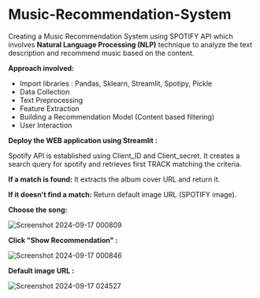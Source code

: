 # Music-Recommendation-System

Creating a Music Recommendation System using SPOTIFY API which involves **Natural Language Processing (NLP)** technique to analyze the text description and recommend music based on the content.


**Approach involved:**

* Import libraries : Pandas, Sklearn, Streamlit, Spotipy, Pickle
* Data Collection
* Text Preprocessing
* Feature Extraction
* Building a Recommendation Model (Content based filtering)
* User Interaction

**Deploy the WEB application using Streamlit :**

Spotify API is established using Client_ID and Client_secret.
It creates a search query for spotify and retrieves first TRACK matching the criteria.


**If a match is found:**
  It extracts the album cover URL and return it.
   
**If it doesn't find a match:**
  Return default image URL (SPOTIFY image).

  
**Choose the song:**
  
![Screenshot 2024-09-17 000809](https://github.com/user-attachments/assets/b0842f7b-b235-417e-9418-70ede80baef0)

**Click "Show Recommendation" :**

  ![Screenshot 2024-09-17 000846](https://github.com/user-attachments/assets/bb928a40-8c06-4ce8-a808-420912c86fc2)

**Default image URL :**

![Screenshot 2024-09-17 024527](https://github.com/user-attachments/assets/d1dd815e-dc5d-4221-8a1c-eccba1dd76d8)







